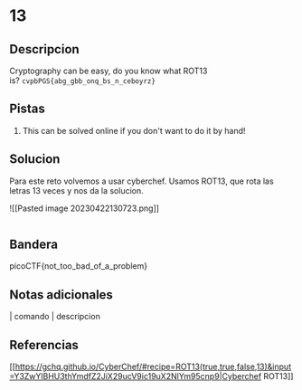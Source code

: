 
# 13

## Descripcion
Cryptography can be easy, do you know what ROT13 is? `cvpbPGS{abg_gbb_onq_bs_n_ceboyrz}`

## Pistas
1. This can be solved online if you don't want to do it by hand!

## Solucion
Para este reto volvemos a usar cyberchef. Usamos ROT13, que rota las letras 13 veces y nos da la solucion. 

![[Pasted image 20230422130723.png]]
```bash()
```

## Bandera

picoCTF{not_too_bad_of_a_problem}

## Notas adicionales

| comando | descripcion

## Referencias
[[https://gchq.github.io/CyberChef/#recipe=ROT13(true,true,false,13)&input=Y3ZwYlBHU3thYmdfZ2JiX29ucV9ic19uX2NlYm95cnp9|Cyberchef ROT13]]

